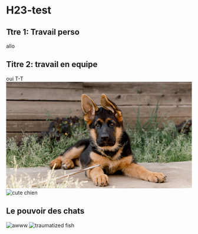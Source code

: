 # H23-test
## Ttre 1: Travail perso
allo
## Titre 2: travail en equipe
oui
T-T
<img src="./istockphoto-1358309706-170667a.jpg" alt="bébé chien trop cute" alt="..">
<img src="https://poeticfrenchbulldogs.com/wp-content/uploads/2020/02/10-fascinating-fun-facts.jpeg" alt = "cute chien">
## Le pouvoir des chats
<img src="https://i.ytimg.com/vi/C6RUp21s6BQ/maxresdefault.jpg" alt="awww">
<img src="https://i.ytimg.com/vi/9KA0T_Qr4jc/sddefault.jpg" alt="traumatized fish">
